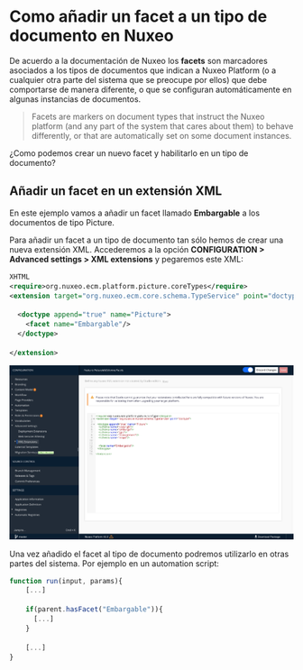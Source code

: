 # Como añadir un facet a un tipo de documento en Nuxeo

De acuerdo a la documentación de Nuxeo los **facets** son marcadores asociados a los tipos de documentos que indican a Nuxeo Platform (o a cualquier otra parte del sistema que se preocupe por ellos) que debe comportarse de manera diferente, o que se configuran automáticamente en algunas instancias de documentos.

> Facets are markers on document types that instruct the Nuxeo platform (and any part of the system that cares about them) to behave differently, or that are automatically set on some document instances.

¿Como podemos crear un nuevo facet y habilitarlo en un tipo de documento?

## Añadir un facet en un extensión XML
En este ejemplo vamos a añadir un facet llamado **Embargable** a los documentos de tipo Picture.

Para añadir un facet a un tipo de documento tan sólo hemos de crear una nueva extensión XML. Accederemos a  la opción **CONFIGURATION > Advanced settings > XML extensions** y pegaremos este XML:

```xml
XHTML
<require>org.nuxeo.ecm.platform.picture.coreTypes</require>
<extension target="org.nuxeo.ecm.core.schema.TypeService" point="doctype">

  <doctype append="true" name="Picture">    
    <facet name="Embargable"/>
  </doctype>

</extension>
```

![XML Extension: add facet to document type](images/add-facet-to-document-type-xml-extension.png "XML Extension: add facet to document type")

Una vez añadido el facet al tipo de documento podremos utilizarlo en otras partes del sistema. Por ejemplo en un automation script:

```JavaScript
function run(input, params){ 
    [...]

    if(parent.hasFacet("Embargable")){
      [...]
    }

    [...]
}
``` 

 